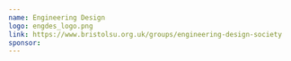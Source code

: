 ```yaml
---
name: Engineering Design
logo: engdes_logo.png
link: https://www.bristolsu.org.uk/groups/engineering-design-society
sponsor:
---
```

